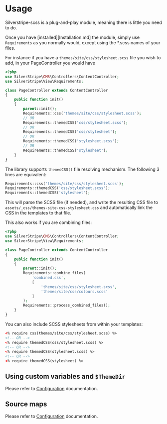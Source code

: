 # Usage

Silverstripe-scss is a plug-and-play module, meaning there is little you need to do.

Once you have [installed][Installation.md] the module, simply use `Requirements` as you normally would, except using the *.scss names of your files.

For instance if you have a `themes/site/css/stylesheet.scss` file you wish to add, in your PageController you would have
```php
<?php
use SilverStripe\CMS\Controllers\ContentController;
use SilverStripe\View\Requirements;

class PageController extends ContentController
{
    public function init()
    {
        parent::init();
        Requirements::css('themes/site/css/stylesheet.scss');
        // OR
        Requirements::themedCSS('css/stylesheet.scss');
        // OR
        Requirements::themedCSS('css/stylesheet');
        // OR
        Requirements::themedCSS('stylesheet.scss');
        // OR
        Requirements::themedCSS('stylesheet');
    }
}
```

The library supports `themedCSS()` file resolving mechanism. The following 3 lines are equivalent:
```php
Requirements::css('themes/site/css/stylesheet.scss');
Requirements::themedCSS('css/stylesheet.scss');
Requirements::themedCSS('stylesheet');
```

This will parse the SCSS file (if needed), and write the resulting CSS file to `assets/_css/themes-site-css-stylesheet.css`
and automatically link the CSS in the templates to that file.

This also works if you are combining files:

```php
<?php
use SilverStripe\CMS\Controllers\ContentController;
use SilverStripe\View\Requirements;

class PageController extends ContentController
{
    public function init()
    {
        parent::init();
        Requirements::combine_files(
            'combined.css',
            [
                'themes/site/css/stylesheet.scss',
                'themes/site/css/colours.scss'
            ]
        );
        Requirements::process_combined_files();
    }
}
```


You can also include SCSS stylesheets from within your templates:

```html
<% require css(themes/site/css/stylesheet.scss) %>
<!-- OR -->
<% require themedCSS(css/stylesheet.scss) %>
<!-- OR -->
<% require themedCSS(stylesheet.scss) %>
<!-- OR -->
<% require themedCSS(stylesheet) %>
```

## Using custom variables and `$ThemeDir`

Please refer to [Configuration](Configuration.md) documentation.

## Source maps

Please refer to [Configuration](Configuration.md) documentation.
